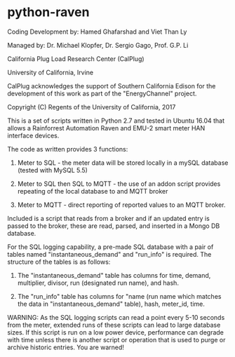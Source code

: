 # python-raven

Coding Development by: Hamed Ghafarshad and Viet Than Ly

Managed by: Dr. Michael Klopfer, Dr. Sergio Gago, Prof. G.P. Li

California Plug Load Research Center (CalPlug)

University of California, Irvine

CalPlug acknowledges the support of Southern California Edison for the development of this work as part of the "EnergyChannel" project.

Copyright (C) Regents of the University of California, 2017



This is a set of scripts written in Python 2.7 and tested in Ubuntu 16.04 that allows a Rainforrest Automation Raven and EMU-2 smart meter HAN interface devices.

The code as written provides 3 functions:

1) Meter to SQL - the meter data will be stored locally in a mySQL database (tested with MySQL 5.5)

2) Meter to SQL then SQL to MQTT - the use of an addon script provides repeating of the local database to and MQTT broker 

3) Meter to MQTT - direct reporting of reported values to an MQTT broker.

Included is a script that reads from a broker and if an updated entry is passed to the broker, these are read, parsed, and inserted in a Mongo DB database.

For the SQL logging capability, a pre-made SQL database with a pair of tables named "instantaneous_demand" and "run_info" is required.  The structure of the tables is as follows:

1) The "instantaneous_demand" table has columns for time, demand, multiplier, divisor, run (designated run name), and hash.  

2) The "run_info" table has columns for "name (run name which matches the data in "instantaneous_demand" table), hash, meter_id, time.


WARNING:  As the SQL logging scripts can read a point every 5-10 seconds from the meter, extended runs of these scripts can lead to large database sizes.  If this script is run on a low power device, performance can degrade with time unless there is another script or operation that is used to purge or archive historic entries.  You are warned!

